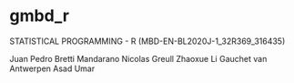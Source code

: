 # gmbd_r
STATISTICAL PROGRAMMING - R (MBD-EN-BL2020J-1_32R369_316435)

Juan Pedro Bretti Mandarano
Nicolas Greull
Zhaoxue Li
Gauchet van Antwerpen
Asad Umar
